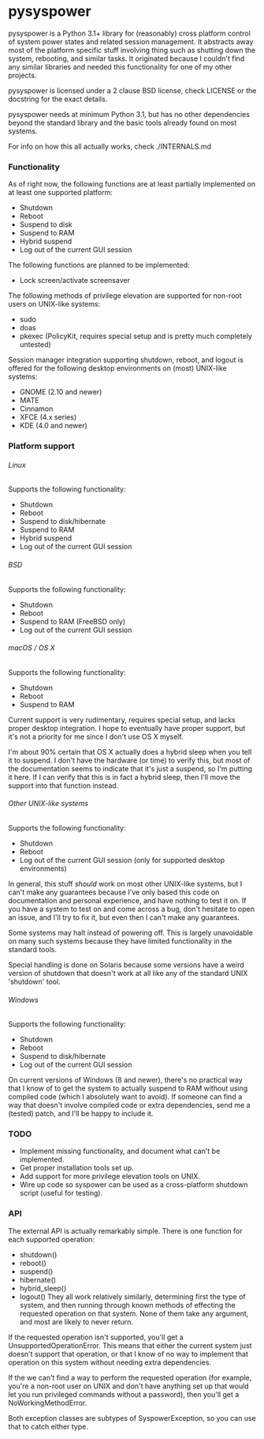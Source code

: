 # pysyspower #
pysyspower is a Python 3.1+ library for (reasonably) cross platform
control of system power states and related session management.
It abstracts away most of the platform specific stuff involving
thing such as shutting down the system, rebooting, and similar tasks.
It originated because I couldn't find any similar libraries and needed
this functionality for one of my other projects.

pysyspower is licensed under a 2 clause BSD license, check LICENSE or the
docstring for the exact details.

pysyspower needs at minimum Python 3.1, but has no other dependencies
beyond the standard library and the basic tools already found on most
systems.

For info on how this all actually works, check ./INTERNALS.md

### Functionality ###
As of right now, the following functions are at least partially
implemented on at least one supported platform:
 * Shutdown
 * Reboot
 * Suspend to disk
 * Suspend to RAM
 * Hybrid suspend
 * Log out of the current GUI session

The following functions are planned to be implemented:
 * Lock screen/activate screensaver

The following methods of privilege elevation are supported for non-root
users on UNIX-like systems:
 * sudo
 * doas
 * pkexec (PolicyKit, requires special setup and is pretty much completely
   untested)

Session manager integration supporting shutdown, reboot, and logout
is offered for the following desktop environments on (most) UNIX-like
systems:
 * GNOME (2.10 and newer)
 * MATE
 * Cinnamon
 * XFCE (4.x series)
 * KDE (4.0 and newer)

### Platform support ###
###### Linux ######
Supports the following functionality:
 * Shutdown
 * Reboot
 * Suspend to disk/hibernate
 * Suspend to RAM
 * Hybrid suspend
 * Log out of the current GUI session

###### BSD ######
Supports the following functionality:
 * Shutdown
 * Reboot
 * Suspend to RAM (FreeBSD only)
 * Log out of the current GUI session

###### macOS / OS X ######
Supports the following functionality:
 * Shutdown
 * Reboot
 * Suspend to RAM

Current support is very rudimentary, requires special setup, and lacks
proper desktop integration.  I hope to eventually have proper support,
but it's not a priority for me since I don't use OS X myself.

I'm about 90% certain that OS X actually does a hybrid sleep when you
tell it to suspend.  I don't have the hardware (or time) to verify this,
but most of the documentation seems to indicate that it's just a suspend,
so I'm putting it here.  If I can verify that this is in fact a hybrid
sleep, then I'll move the support into that function instead.

###### Other UNIX-like systems ######
Supports the following functionality:
 * Shutdown
 * Reboot
 * Log out of the current GUI session (only for supported desktop
   environments)

In general, this stuff _should_ work on most other UNIX-like systems,
but I can't make any guarantees because I've only based this code on
documentation and personal experience, and have nothing to test it on.
If you have a system to test on and come across a bug, don't hesitate
to open an issue, and I'll try to fix it, but even then I can't make
any guarantees.

Some systems may halt instead of powering off.  This is largely
unavoidable on many such systems because they have limited functionality
in the standard tools.

Special handling is done on Solaris because some versions have a weird
version of shutdown that doesn't work at all like any of the standard UNIX
'shutdown' tool.

###### Windows ######
Supports the following functionality:
 * Shutdown
 * Reboot
 * Suspend to disk/hibernate
 * Log out of the current GUI session

On current versions of Windows (8 and newer), there's no practical way
that I know of to get the system to actually suspend to RAM  without
using compiled code (which I absolutely want to avoid).  If someone can
find a way that doesn't involve compiled code or extra dependencies,
send me a (tested) patch, and I'll be happy to include it.

### TODO ###
 * Implement missing functionality, and document what can't be implemented.
 * Get proper installation tools set up.
 * Add support for more privilege elevation tools on UNIX.
 * Wire up code so syspower can be used as a cross-platform shutdown
   script (useful for testing).

### API ###
The external API is actually remarkably simple.  There is one function
for each supported operation:
 * shutdown()
 * reboot()
 * suspend()
 * hibernate()
 * hybrid_sleep()
 * logout()
They all work relatively similarly, determining first the type of
system, and then running through known methods of effecting the requested
operation on that system.  None of them take any argument, and most are
likely to never return.

If the requested operation isn't supported, you'll get a
UnsupportedOperationError.  This means that either the current system
just doesn't support that operation, or that I know of no way to implement
that operation on this system without needing extra dependencies.

If the we can't find a way to perform the requested operation (for
example, you're a non-root user on UNIX and don't have anything set up
that would let you run privileged commands without a password), then
you'll get a NoWorkingMethodError.

Both exception classes are subtypes of SyspowerException, so you can
use that to catch either type.

